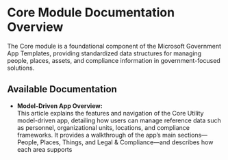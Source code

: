 # Core Module Documentation Overview

The Core module is a foundational component of the Microsoft Government App Templates, providing standardized data structures for managing people, places, assets, and compliance information in government-focused solutions.

## Available Documentation

- **Model-Driven App Overview:**  
  This article explains the features and navigation of the Core Utility model-driven app, detailing how users can manage reference data such as personnel, organizational units, locations, and compliance frameworks. It provides a walkthrough of the app’s main sections—People, Places, Things, and Legal & Compliance—and describes how each area supports